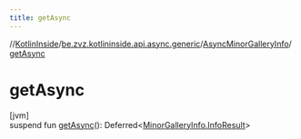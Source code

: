 ```yaml
---
title: getAsync
---
```

//[KotlinInside](../../../index.html)/[be.zvz.kotlininside.api.async.generic](../index.html)/[AsyncMinorGalleryInfo](index.html)/[getAsync](get-async.html)



# getAsync



[jvm]\
suspend fun [getAsync](get-async.html)(): Deferred&lt;[MinorGalleryInfo.InfoResult](../../be.zvz.kotlininside.api.generic/-minor-gallery-info/-info-result/index.html)&gt;




